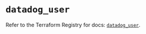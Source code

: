 # `datadog_user`

Refer to the Terraform Registry for docs: [`datadog_user`](https://registry.terraform.io/providers/datadog/datadog/3.71.0/docs/resources/user).
